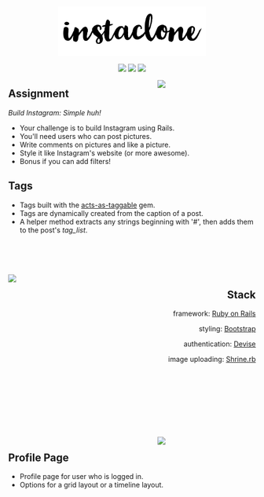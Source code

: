 <div align="center">

<img src="app/assets/images/blacklogo.png" width="300px">

![](https://img.shields.io/github/last-commit/arthurfincham/insta-clone)
![](https://img.shields.io/github/languages/count/arthurfincham/insta-clone)
![](https://img.shields.io/github/languages/code-size/arthurfincham/insta-clone)



</div>


<img src="app/assets/images/homeandcomment.gif" width="200px" align="right">

<div align="left">

## Assignment

_Build Instagram: Simple huh!_

* Your challenge is to build Instagram using Rails. 
* You'll need users who can post pictures.
* Write comments on pictures and like a picture. 
* Style it like Instagram's website (or more awesome).
* Bonus if you can add filters!

## Tags

* Tags built with the [acts-as-taggable](https://github.com/mbleigh/acts-as-taggable-on) gem.
* Tags are dynamically created from the caption of a post.
* A helper method extracts any strings beginning with '#', then adds them to the post's _tag_list_.

</div>

<br>
<br>
<br>
<br>

<img src="app/assets/images/tagspreview.gif" width="200px" align="left">


<div align="right">

## Stack

framework: [Ruby on Rails]()

styling: [Bootstrap]()

authentication: [Devise]()

image uploading: [Shrine.rb]()


</div>

<br>
<br>
<br>
<br>
<br>
<br>
<br>
<br>

<img src="app/assets/images/profilepreview.gif" width="200px" align="right">

<div align="left">

## Profile Page

* Profile page for user who is logged in.
* Options for a grid layout or a timeline layout. 

</div>